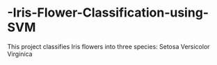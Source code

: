 # -Iris-Flower-Classification-using-SVM
This project classifies Iris flowers into three species:  Setosa  Versicolor  Virginica
